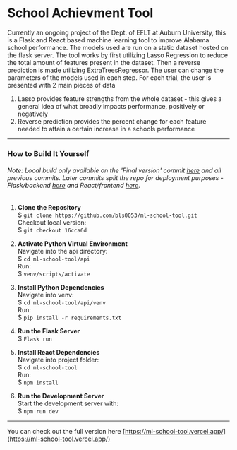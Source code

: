 # School Achievment Tool

Currently an ongoing project of the Dept. of EFLT at Auburn University, this is a Flask and React based machine learning tool to improve Alabama school performance. The models used are run on a static dataset hosted on the flask server. The tool works by first utilizing Lasso Regression to reduce the total amount of features present in the dataset. Then a reverse prediction is made utilizing ExtraTreesRegressor. The user can change the parameters of the models used in each step. 
For each trial, the user is presented with 2 main pieces of data 

1. Lasso provides feature strengths from the whole dataset - this gives a general idea of what broadly impacts performance, positively or negatively
2. Reverse prediction provides the percent change for each feature needed to attain a certain increase in a schools performance  
---
### How to Build It Yourself
###### Note: Local build only available on the 'Final version' commit [here](https://github.com/bls0053/ml-school-tool/commit/16cca6d4d8fcc3ee68e22faeafa2a95af7ab032b) and all previous commits. Later commits split the repo for deployment purposes - Flask/backend [here](https://github.com/bls0053/ml-school-flask) and React/frontend [here](https://github.com/bls0053/ml-school-tool).
1. **Clone the Repository**  
    $ `git clone https://github.com/bls0053/ml-school-tool.git`\
    Checkout local version:\
    $ `git checkout 16cca6d`

2. **Activate Python Virtual Environment**\
    Navigate into the api directory:\
    $ `cd ml-school-tool/api`\
    Run:\
    $ `venv/scripts/activate`

3. **Install Python Dependencies**\
    Navigate into venv:\
    $ `cd ml-school-tool/api/venv`\
    Run:\
    $ `pip install -r requirements.txt`

4. **Run the Flask Server**\
    $ `Flask run`

5. **Install React Dependencies**\
    Navigate into project folder:\
    $ `cd ml-school-tool`\
    Run:\
    $ `npm install`

6. **Run the Development Server**\
    Start the development server with:\
    $ `npm run dev`

---
You can check out the full version here [https://ml-school-tool.vercel.app/](https://ml-school-tool.vercel.app/)




